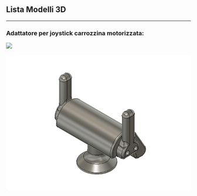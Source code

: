 
## Lista Modelli 3D

---
### Adattatore per joystick carrozzina motorizzata:

[<img src=adattatore_joystick width="50%">][file_adattatore_joystick]

[![anteprima_adattatore_joystick][adattatore_joystick]][file_adattatore_joystick]


[file_adattatore_joystick]: Adattatore_Joystick_rev_1.4.f3d?raw=true
[adattatore_joystick]: anteprime_presidi/adattatore_joystick.png

